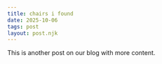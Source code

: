 ```yaml
---
title: chairs i found
date: 2025-10-06
tags: post
layout: post.njk
---
```


This is another post on our blog with more content. 